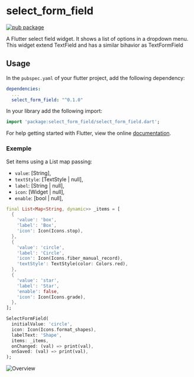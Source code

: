 # select_form_field

[![pub package](https://img.shields.io/pub/v/select_form_field.svg)](https://pub.dartlang.org/packages/select_form_field)

A Flutter select field widget. It shows a list of options in a dropdown menu.
This widget extend TextField and has a similar bihavior as TextFormField

## Usage

In the `pubspec.yaml` of your flutter project, add the following dependency:

```yaml
dependencies:
  ...
  select_form_field: "^0.1.0"
```

In your library add the following import:

```dart
import 'package:select_form_field/select_form_field.dart';
```

For help getting started with Flutter, view the online [documentation](https://flutter.io/).

### Exemple

Set items using a List map passing:
* `value`: [String], 
* `textStyle`: [TextStyle | null],
* `label`: [String | null], 
* `icon`: [Widget | null],
* `enable`: [bool | null],

``` dart
final List<Map<String, dynamic>> _items = [
  {
    'value': 'box',
    'label': 'Box',
    'icon': Icon(Icons.stop),
  },
  {
    'value': 'circle',
    'label': 'Circle',
    'icon': Icon(Icons.fiber_manual_record),
    'textStyle': TextStyle(color: Colors.red),
  },
  {
    'value': 'star',
    'label': 'Star',
    'enable': false,
    'icon': Icon(Icons.grade),
  },
];
```

``` dart
SelectFormField(
  initialValue: 'circle',
  icon: Icon(Icons.format_shapes),
  labelText: 'Shape',
  items: _items,
  onChanged: (val) => print(val),
  onSaved: (val) => print(val),
);
```

![Overview](https://raw.githubusercontent.com/m3uzz/select_form_field/master/doc/images/select_form_field.png)
